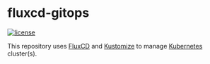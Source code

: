 # fluxcd-gitops
[![license](https://img.shields.io/badge/license-Apache%202.0-blue)](./LICENSE)

This repository uses [FluxCD](https://fluxcd.io) and [Kustomize](https://kustomize.io) to manage [Kubernetes](https://kubernetes.io) cluster(s).

